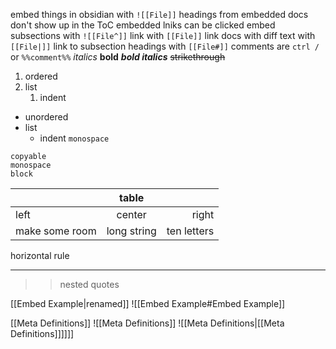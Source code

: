 embed things in obsidian with `![[File]]`
	headings from embedded docs don't show up in the ToC
	embedded lniks can be clicked
	embed subsections with `![[File^]]`
link with `[[File]]`
	link docs with diff text with `[[File|]]`
	link to subsection headings with `[[File#]]`
comments are `ctrl /` or `%%comment%%`
*italics*
**bold**
***bold italics***
~~strikethrough~~
1. ordered
2. list
	1. indent
- unordered
- list
	- indent
`monospace`
```
copyable
monospace
block
```
| | table | |
|---|:---:|---:|
|left|center|right|
|make some room|long string|ten letters|

horizontal rule
___
>>nested
>quotes


[[Embed Example|renamed]]
![[Embed Example#Embed Example]]



[[Meta Definitions]]
![[Meta Definitions]]
![[Meta Definitions|[[Meta Definitions]]]]]]